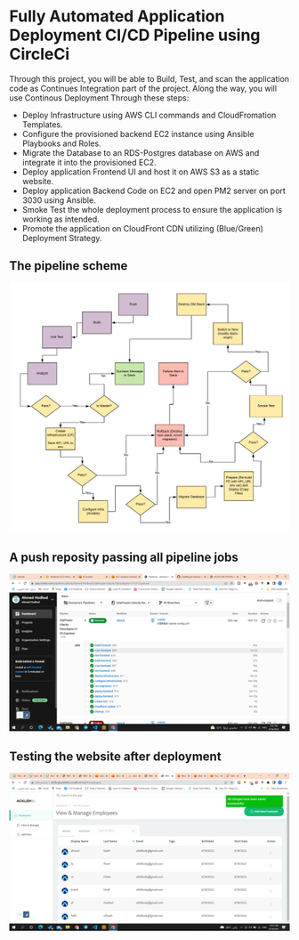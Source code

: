 # Fully Automated Application Deployment CI/CD Pipeline using CircleCi

Through this project, you will be able to Build, Test, and scan the application code as Continues Integration part of the project. Along the way, you will use Continous Deployment Through these steps:
- Deploy Infrastructure using AWS CLI commands and CloudFromation Templates.
- Configure the provisioned backend EC2 instance using Ansible Playbooks and Roles.
- Migrate the Database to an RDS-Postgres database on AWS and integrate it into the provisioned EC2.
- Deploy application Frontend UI and host it on AWS S3 as a static website.
- Deploy application Backend Code on EC2 and open PM2 server on port 3030 using Ansible.
- Smoke Test the whole deployment process to ensure the  application is working as intended.
- Promote the application on CloudFront CDN utilizing (Blue/Green) Deployment Strategy.



## The pipeline scheme
![The pipeline flow](udapeople-pipeline.png)

## A push reposity passing all pipeline jobs 
![successful push to repo](https://github.com/Ahmed-Hodhod/Fully-automated-Application-Deployment-CI-CD-Pipeline/blob/master/project_screenshots/Screenshot%20(2129).png)


## Testing the website after deployment
![Functioning website](https://github.com/Ahmed-Hodhod/Fully-automated-Application-Deployment-CI-CD-Pipeline/blob/master/project_screenshots/fix_cloudfrontDomanName.png)









